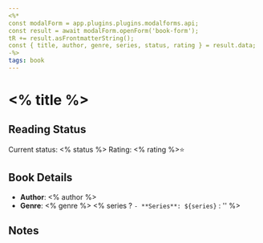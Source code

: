 ```yaml
---
<%*
const modalForm = app.plugins.plugins.modalforms.api;
const result = await modalForm.openForm('book-form');
tR += result.asFrontmatterString();
const { title, author, genre, series, status, rating } = result.data;
-%>
tags: book
---
```


# <% title %>

## Reading Status

Current status: <% status %>
Rating: <% rating %>⭐

## Book Details

- **Author**: <% author %>
- **Genre**: <% genre %>
<% series ? `- **Series**: ${series}` : '' %>

## Notes
